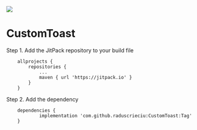 [![](https://jitpack.io/v/raduscrieciu/CustomToast.svg)](https://jitpack.io/#raduscrieciu/CustomToast)


# CustomToast

Step 1. Add the JitPack repository to your build file
```text
	allprojects {
		repositories {
			...
			maven { url 'https://jitpack.io' }
		}
	}
```

Step 2. Add the dependency
```text
	dependencies {
	        implementation 'com.github.raduscrieciu:CustomToast:Tag'
	}
```
